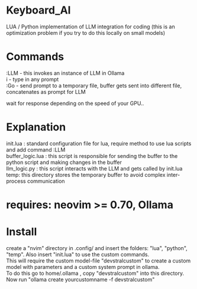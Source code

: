 # Keyboard_AI
LUA / Python implementation of LLM integration for coding (this is an optimization problem if you try to do this locally on small models)
# Commands

:LLM - this invokes an instance of LLM in Ollama <br/>
i - type in any prompt <br/>
:Go - send prompt to a temporary file, buffer gets sent into different file, concatenates as prompt for LLM <br/>

wait for response depending on the speed of your GPU..

# Explanation
init.lua : standard configuration file for lua, require method to use lua scripts and add command :LLM <br/>
buffer_logic.lua : this script is responsible for sending the buffer to the python script and making changes in the buffer <br/>
llm_logic.py : this script interacts with the LLM and gets called by init.lua <br/>
temp: this directory stores the temporary buffer to avoid complex inter-process communication <br/>

# requires: neovim >= 0.70, Ollama

# Install
create a "nvim" directory in .config/ and insert the folders: "lua", "python", "temp". Also insert "init.lua" to use the custom commands.<br/>
This will require the custom model-file "devstralcustom" to create a custom model with parameters and a custom system prompt in ollama.<br/>
To do this go to home/.ollama , copy "devstralcustom" into this directory. <br/>
Now run "ollama create yourcustomname -f devstralcustom"

